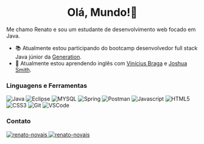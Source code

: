 <h1 align="center">Olá, Mundo!👋</h1>

Me chamo Renato e sou um estudante de desenvolvimento web focado em Java.

- 📚 Atualmente estou participando do bootcamp desenvolvedor full stack Java júnior da <a href="https://brazil.generation.org" target="_blank">Generation</a>.
- 🔭 Atualmente estou aprendendo inglês com <a href="https://www.udemy.com/course/ingles-a-fantastica-formula-para-ser-fluente/" target="_blank">Vinícius Braga<a/> e <a href="https://www.udemy.com/course/cursodeinglesbasico25/" target="_blank">Joshua Smith<a/>.

### Linguagens e Ferramentas
<p> 
  <img src="http://img.shields.io/badge/Java-ED8B00?style=for-the-badge&logo=java&logoColor=white" alt="Java" /> 
  <img src="https://img.shields.io/badge/Eclipse-2C2255?style=for-the-badge&logo=eclipse&logoColor=white" alt="Eclipse" />
  <img src="https://img.shields.io/badge/MySQL-00000F?style=for-the-badge&logo=mysql&logoColor=white" alt="MYSQL" />
  <img src="https://img.shields.io/badge/Spring-6DB33F?style=for-the-badge&logo=spring&logoColor=white" alt="Spring" />
  <img src="https://img.shields.io/badge/Postman-FF6C37?style=for-the-badge&logo=Postman&logoColor=white" alt="Postman" />
  <img src="https://img.shields.io/badge/JavaScript-323330?style=for-the-badge&logo=javascript&logoColor=F7DF1E" alt="Javascript" /> 
  <img src="https://img.shields.io/badge/HTML5-E34F26?style=for-the-badge&logo=html5&logoColor=white" alt="HTML5" />
  <img src="https://img.shields.io/badge/CSS3-1572B6?style=for-the-badge&logo=css3&logoColor=white" alt="CSS3" />
  <img src="https://img.shields.io/badge/Git-F05032?style=for-the-badge&logo=git&logoColor=white" alt="Git" />  

  <img src="https://img.shields.io/badge/Visual_Studio_Code-0078D4?style=for-the-badge&logo=visual%20studio%20code&logoColor=white" alt="VSCode" />
</p>
  
### Contato

<p align = "left">
  <a href="https://api.whatsapp.com/send?phone=5511992014316" target="_blank">
    <img src = "https://img.shields.io/badge/WhatsApp-25D366?style=for-the-badge&logo=whatsapp&logoColor=white" alt = "renato-novais" />
  </a>
  <a href="https://www.linkedin.com/in/renato-novais-716a72144/" target="_blank">
    <img src = "https://img.shields.io/badge/LinkedIn-0077B5?style=for-the-badge&logo=linkedin&logoColor=white" alt = "renato-novais" />
  </a> 
</p>
	

